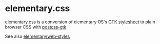 
# elementary.css

elementary.css is a conversion of elementary OS's
[GTK stylesheet](https://launchpad.net/egtk)
to plain browser CSS
with [postcss-gtk](http://github.com/1j01/postcss-gtk.git)

See also [elementary/web-styles](https://github.com/elementary/web-styles)

